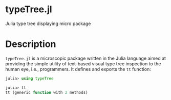 # typeTree.jl
Julia type tree displaying micro package

# Description
`typeTree.jl` is a microscopic package written in the Julia language aimed at providing the
simple utility of text-based visual type tree inspection to the human eye, i.e., programmers. It
defines and exports the `tt` function:

```julia
julia> using typeTree

julia> tt
tt (generic function with 2 methods)
```
